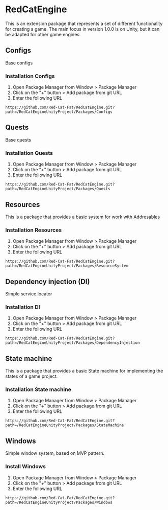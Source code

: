 # RedCatEngine

This is an extension package that represents a set of different functionality for creating a game. The main focus in version 1.0.0 is on Unity, but it can be adapted for other game engines

## Configs

Base configs

### Installation Configs

1. Open Package Manager from Window > Package Manager
2. Click on the "+" button > Add package from git URL
3. Enter the following URL

```text
https://github.com/Red-Cat-Fat/RedCatEngine.git?path=/RedCatEngineUnityProject/Packages/Configs
```

## Quests

Base quests

### Installation Quests

1. Open Package Manager from Window > Package Manager
2. Click on the "+" button > Add package from git URL
3. Enter the following URL

```text
https://github.com/Red-Cat-Fat/RedCatEngine.git?path=/RedCatEngineUnityProject/Packages/Quests
```

## Resources

This is a package that provides a basic system for work with Addresables

### Installation Resources

1. Open Package Manager from Window > Package Manager
2. Click on the "+" button > Add package from git URL
3. Enter the following URL

```text
https://github.com/Red-Cat-Fat/RedCatEngine.git?path=/RedCatEngineUnityProject/Packages/ResourceSystem
```

## Dependency injection (DI)

Simple service locator

### Installation DI

1. Open Package Manager from Window > Package Manager
2. Click on the "+" button > Add package from git URL
3. Enter the following URL

```text
https://github.com/Red-Cat-Fat/RedCatEngine.git?path=/RedCatEngineUnityProject/Packages/DependencyInjection
```

## State machine

This is a package that provides a basic State machine for implementing the states of a game project.

### Installation State machine

1. Open Package Manager from Window > Package Manager
2. Click on the "+" button > Add package from git URL
3. Enter the following URL

```text
https://github.com/Red-Cat-Fat/RedCatEngine.git?path=/RedCatEngineUnityProject/Packages/StateMachine
```

## Windows

Simple window system, based on MVP pattern.

### Install Windows

1. Open Package Manager from Window > Package Manager
2. Click on the "+" button > Add package from git URL
3. Enter the following URL

```text
https://github.com/Red-Cat-Fat/RedCatEngine.git?path=/RedCatEngineUnityProject/Packages/Windows
```
